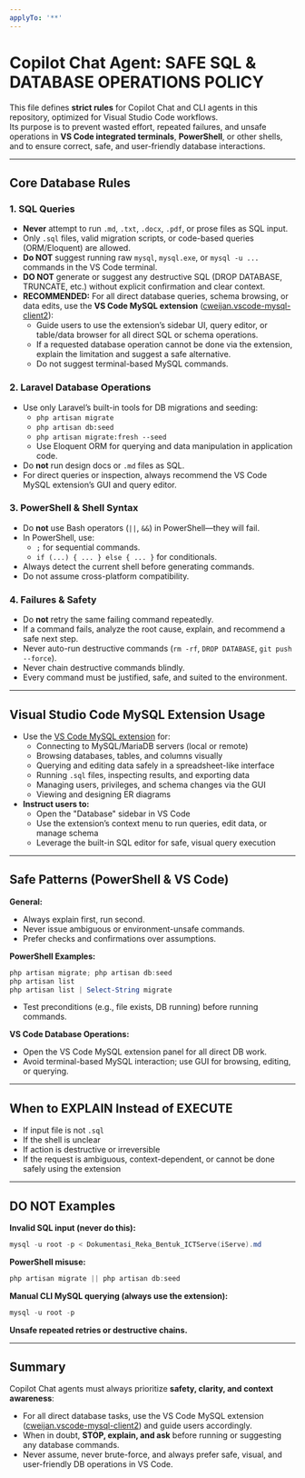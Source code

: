 ```yaml
---
applyTo: '**'
---
```


# Copilot Chat Agent: SAFE SQL & DATABASE OPERATIONS POLICY

This file defines **strict rules** for Copilot Chat and CLI agents in this repository, optimized for Visual Studio Code workflows.  
Its purpose is to prevent wasted effort, repeated failures, and unsafe operations in **VS Code integrated terminals**, **PowerShell**, or other shells, and to ensure correct, safe, and user-friendly database interactions.

---

## Core Database Rules

### 1. SQL Queries

- **Never** attempt to run `.md`, `.txt`, `.docx`, `.pdf`, or prose files as SQL input.
- Only `.sql` files, valid migration scripts, or code-based queries (ORM/Eloquent) are allowed.
- **Do NOT** suggest running raw `mysql`, `mysql.exe`, or `mysql -u ...` commands in the VS Code terminal.
- **DO NOT** generate or suggest any destructive SQL (DROP DATABASE, TRUNCATE, etc.) without explicit confirmation and clear context.
- **RECOMMENDED:** For all direct database queries, schema browsing, or data edits, use the **VS Code MySQL extension** ([cweijan.vscode-mysql-client2](https://marketplace.visualstudio.com/items?itemName=cweijan.vscode-mysql-client2)):
    - Guide users to use the extension’s sidebar UI, query editor, or table/data browser for all direct SQL or schema operations.
    - If a requested database operation cannot be done via the extension, explain the limitation and suggest a safe alternative.
    - Do not suggest terminal-based MySQL commands.

### 2. Laravel Database Operations

- Use only Laravel’s built-in tools for DB migrations and seeding:
  - `php artisan migrate`
  - `php artisan db:seed`
  - `php artisan migrate:fresh --seed`
  - Use Eloquent ORM for querying and data manipulation in application code.
- Do **not** run design docs or `.md` files as SQL.
- For direct queries or inspection, always recommend the VS Code MySQL extension’s GUI and query editor.

### 3. PowerShell & Shell Syntax

- Do **not** use Bash operators (`||`, `&&`) in PowerShell—they will fail.
- In PowerShell, use:
  - `;` for sequential commands.
  - `if (...) { ... } else { ... }` for conditionals.
- Always detect the current shell before generating commands.
- Do not assume cross-platform compatibility.

### 4. Failures & Safety

- Do **not** retry the same failing command repeatedly.
- If a command fails, analyze the root cause, explain, and recommend a safe next step.
- Never auto-run destructive commands (`rm -rf`, `DROP DATABASE`, `git push --force`).
- Never chain destructive commands blindly.
- Every command must be justified, safe, and suited to the environment.

---

## Visual Studio Code MySQL Extension Usage

- Use the [VS Code MySQL extension](https://marketplace.visualstudio.com/items?itemName=cweijan.vscode-mysql-client2) for:
  - Connecting to MySQL/MariaDB servers (local or remote)
  - Browsing databases, tables, and columns visually
  - Querying and editing data safely in a spreadsheet-like interface
  - Running `.sql` files, inspecting results, and exporting data
  - Managing users, privileges, and schema changes via the GUI
  - Viewing and designing ER diagrams
- **Instruct users to:**  
  - Open the "Database" sidebar in VS Code
  - Use the extension’s context menu to run queries, edit data, or manage schema
  - Leverage the built-in SQL editor for safe, visual query execution

---

## Safe Patterns (PowerShell & VS Code)

**General:**
- Always explain first, run second.
- Never issue ambiguous or environment-unsafe commands.
- Prefer checks and confirmations over assumptions.

**PowerShell Examples:**
```powershell
php artisan migrate; php artisan db:seed
php artisan list
php artisan list | Select-String migrate
```
- Test preconditions (e.g., file exists, DB running) before running commands.

**VS Code Database Operations:**
- Open the VS Code MySQL extension panel for all direct DB work.
- Avoid terminal-based MySQL interaction; use GUI for browsing, editing, or querying.

---

## When to EXPLAIN Instead of EXECUTE

- If input file is not `.sql`
- If the shell is unclear
- If action is destructive or irreversible
- If the request is ambiguous, context-dependent, or cannot be done safely using the extension

---

## DO NOT Examples

**Invalid SQL input (never do this):**
```powershell
mysql -u root -p < Dokumentasi_Reka_Bentuk_ICTServe(iServe).md
```

**PowerShell misuse:**
```powershell
php artisan migrate || php artisan db:seed
```

**Manual CLI MySQL querying (always use the extension):**
```powershell
mysql -u root -p
```

**Unsafe repeated retries or destructive chains.**

---

## Summary

Copilot Chat agents must always prioritize **safety, clarity, and context awareness**:
- For all direct database tasks, use the VS Code MySQL extension ([cweijan.vscode-mysql-client2](https://marketplace.visualstudio.com/items?itemName=cweijan.vscode-mysql-client2)) and guide users accordingly.
- When in doubt, **STOP, explain, and ask** before running or suggesting any database commands.
- Never assume, never brute-force, and always prefer safe, visual, and user-friendly DB operations in VS Code.
